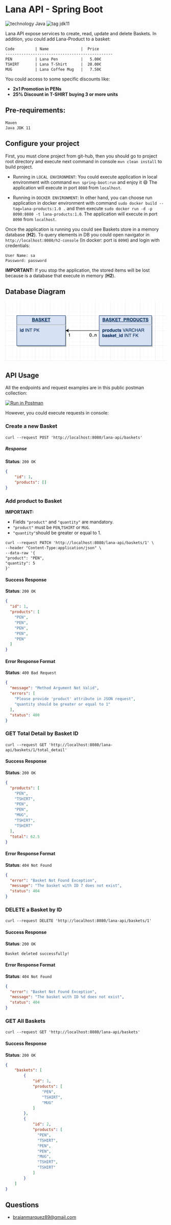 # Lana API - Spring Boot
![technology Java](https://img.shields.io/badge/technology-java-blue.svg)
![tag jdk11](https://img.shields.io/badge/tag-jdk11-orange.svg)

Lana API expose services to create, read, update and delete Baskets.
In addition, you could add Lana-Product to a basket:

```
Code         | Name              |  Price
-----------------------------------------------
PEN          | Lana Pen          |   5.00€
TSHIRT       | Lana T-Shirt      |  20.00€
MUG          | Lana Coffee Mug   |   7.50€
```

You could access to some specific discounts like:
- **2x1 Promotion in PENs** 
- **25% Discount in T-SHIRT buying 3 or more units**

## Pre-requirements:

    Maven
    Java JDK 11

## Configure your project
First, you must clone project from git-hub, then you should go to project root directory
and execute next command in console `mvn clean install` to build project.

* Running in `LOCAL ENVIRONMENT`:
You could execute application in local environment with command `mvn spring-boot:run` and enjoy it :smile:
The application will execute in port `8080` from `localhost`.


* Running in `DOCKER ENVIRONMENT`:
In other hand, you can choose run application in docker environment with command `sudo docker build --tag=lana-products:1.0 .` 
and then execute `sudo docker run -d -p 8090:8080 -t lana-products:1.0`.
The application will execute in port `8090` from `localhost`.

Once the application is running you could see Baskets store in a memory database (**H2**).
To query elements in DB you could open navigator in `http://localhost:8080/h2-console` (In docker: port is `8090`) and login with credentials:
```
User Name: sa 
Password: password
```

**IMPORTANT:** If you stop the application, the stored items will be lost because is a database that execute in memory (**H2**).

## Database Diagram

![Database Schema](https://github.com/bmarquezchesko/lana-products/blob/main/src/main/resources/files/DB%20LANA%20PRODUCTS.png)

## API Usage

All the endpoints and request examples are in this public postman collection:

[![Run in Postman](https://run.pstmn.io/button.svg)](https://app.getpostman.com/run-collection/94a6d0085384dfadbc93)

However, you could execute requests in console:

### Create a new Basket

```
curl --request POST 'http://localhost:8080/lana-api/baskets'
```

##### Response
**Status**: `200 OK`
```json
{
    "id": 1,
    "products": []
}
```

### Add product to Basket

**IMPORTANT:**
- Fields `"product"` and `"quantity"` are mandatory.
- `"product"` must be `PEN`,`TSHIRT` or `MUG`. 
- `"quantity"`should be greater or equal to 1.

```
curl --request PATCH 'http://localhost:8080/lana-api/baskets/1' \
--header "Content-Type:application/json" \
--data-raw '{
"product": "PEN",
"quantity": 5
}'
```

#### Success Response
**Status**: `200 OK`
```json
{
  "id": 1,
  "products": [
    "PEN",
    "PEN",
    "PEN",
    "PEN",
    "PEN"
  ]
}
```
#### Error Response Format
**Status**: `400 Bad Request`
```json
{
  "message": "Method Argument Not Valid",
  "errors": [
    "Please provide 'product' attribute in JSON request",
    "quantity should be greater or equal to 1"
  ],
  "status": 400
}
```
### GET Total Detail by Basket ID
```
curl --request GET 'http://localhost:8080/lana-api/baskets/1/total_detail'
```
#### Success Response
**Status**: `200 OK`
```json
{
  "products": [
    "PEN",
    "TSHIRT",
    "PEN",
    "PEN",
    "MUG",
    "TSHIRT",
    "TSHIRT"
  ],
  "total": 62.5
}
```

#### Error Response Format
**Status**: `404 Not Found`
```json
{
  "error": "Basket Not Found Exception",
  "message": "The basket with ID 7 does not exist",
  "status": 404
}
```

### DELETE a Basket by ID
```
curl --request DELETE 'http://localhost:8080/lana-api/baskets/1'
```

#### Success Response
**Status**: `200 OK`
```
Basket deleted successfully!
```

#### Error Response Format

**Status**: `404 Not Found`
```json
{
  "error": "Basket Not Found Exception",
  "message": "The basket with ID %d does not exist",
  "status": 404
}
```

### GET All Baskets

```
curl --request GET 'http://localhost:8080/lana-api/baskets'
```

#### Success Response
**Status**: `200 OK`
```json
{
    "baskets": [
        {
            "id": 1,
            "products": [
                "PEN",
                "TSHIRT",
                "MUG"
            ]
        },
        {
            "id": 2,
            "products": [
              "PEN",
              "TSHIRT",
              "PEN",
              "PEN",
              "MUG",
              "TSHIRT",
              "TSHIRT"
            ]
        }
    ]
}
```

## Questions
* [braianmarquez89@gmail.com](mailto:braianmarquez89@gmail.com)